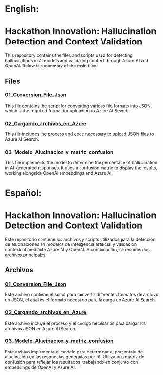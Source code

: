# English:
# Hackathon Innovation: Hallucination Detection and Context Validation

This repository contains the files and scripts used for detecting hallucinations in AI models and validating context through Azure AI and OpenAI. Below is a summary of the main files:

## Files

### [01_Conversion_File_Json](01_Conversion_File_Json)

This file contains the script for converting various file formats into JSON, which is the required format for uploading to Azure AI Search.

### [02_Cargando_archivos_en_Azure](02_Cargando_archivos_en_Azure)

This file includes the process and code necessary to upload JSON files to Azure AI Search.

### [03_Modelo_Alucinacion_y_matriz_confusion](03_Modelo_Alucinacion_y_matriz_confusion)

This file implements the model to determine the percentage of hallucination in AI-generated responses. It uses a confusion matrix to display the results, working alongside OpenAI embeddings and Azure AI.

# Español: 
# Hackathon Innovation: Hallucination Detection and Context Validation

Este repositorio contiene los archivos y scripts utilizados para la detección de alucinaciones en modelos de inteligencia artificial y validación contextual mediante Azure AI y OpenAI. A continuación, se resumen los archivos principales:

## Archivos

### [01_Conversion_File_Json](01_Conversion_File_Json)

Este archivo contiene el script para convertir diferentes formatos de archivo en JSON, el cual es el formato necesario para la carga en Azure AI Search. 

### [02_Cargando_archivos_en_Azure](02_Cargando_archivos_en_Azure)

Este archivo incluye el proceso y el código necesarios para cargar los archivos JSON en Azure AI Search.

### [03_Modelo_Alucinacion_y_matriz_confusion](03_Modelo_Alucinacion_y_matriz_confusion)

Este archivo implementa el modelo para determinar el porcentaje de alucinación en las respuestas generadas por IA. Utiliza una matriz de confusión para reflejar los resultados, trabajando en conjunto con embeddings de OpenAI y Azure AI.
